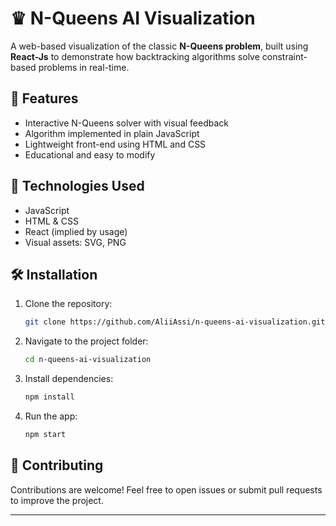 # ♛ N-Queens AI Visualization

A web-based visualization of the classic **N-Queens problem**, built using **React-Js** to demonstrate how backtracking algorithms solve constraint-based problems in real-time.

## 🚀 Features

* Interactive N-Queens solver with visual feedback
* Algorithm implemented in plain JavaScript
* Lightweight front-end using HTML and CSS
* Educational and easy to modify

## 🧩 Technologies Used

* JavaScript
* HTML & CSS
* React (implied by usage)
* Visual assets: SVG, PNG

## 🛠 Installation

1. Clone the repository:

   ```bash
   git clone https://github.com/AliiAssi/n-queens-ai-visualization.git
   ```
2. Navigate to the project folder:

   ```bash
   cd n-queens-ai-visualization
   ```
3. Install dependencies:

   ```bash
   npm install
   ```
4. Run the app:

   ```bash
   npm start
   ```

## 🤝 Contributing

Contributions are welcome! Feel free to open issues or submit pull requests to improve the project.

---
